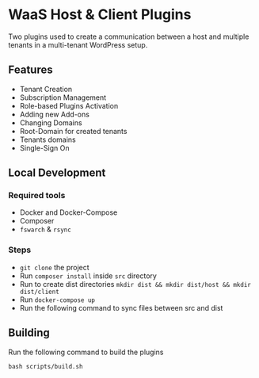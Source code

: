 # WaaS Host & Client Plugins

Two plugins used to create a communication between a host and multiple tenants in a multi-tenant WordPress setup.

## Features

- Tenant Creation
- Subscription Management
- Role-based Plugins Activation
- Adding new Add-ons
- Changing Domains
- Root-Domain for created tenants
- Tenants domains
- Single-Sign On

## Local Development

### Required tools

- Docker and Docker-Compose
- Composer
- `fswarch` & `rsync`

### Steps

- `git clone` the project
- Run `composer install` inside `src` directory
- Run to create dist directories  `mkdir dist && mkdir dist/host && mkdir dist/client`
- Run `docker-compose up`
- Run the following command to sync files between src and dist

## Building

Run the following command to build the plugins

```shell
bash scripts/build.sh
```
